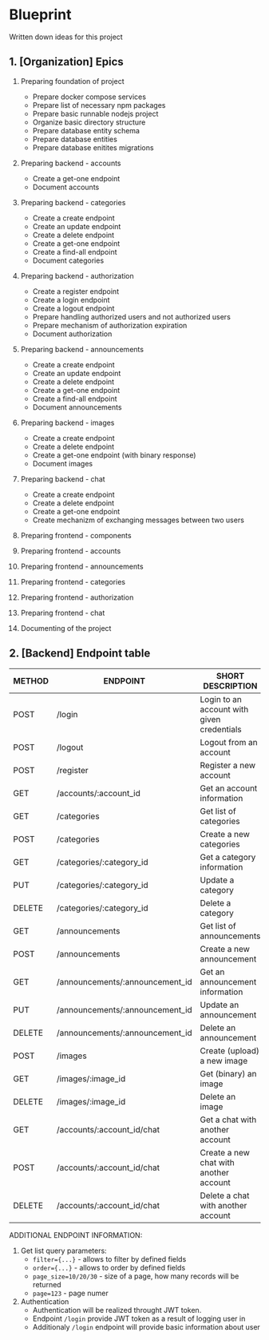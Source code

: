 # Blueprint

Written down ideas for this project

## 1. [Organization] Epics

  1. Preparing foundation of project
      * Prepare docker compose services
      * Prepare list of necessary npm packages
      * Prepare basic runnable nodejs project
      * Organize basic directory structure
      * Prepare database entity schema
      * Prepare database entities
      * Prepare database enitites migrations
      
  2. Preparing backend - accounts
      * Create a get-one endpoint
      * Document accounts
  
  3. Preparing backend - categories
      * Create a create endpoint
      * Create an update endpoint
      * Create a delete endpoint
      * Create a get-one endpoint
      * Create a find-all endpoint
      * Document categories
  
  4. Preparing backend - authorization
      * Create a register endpoint
      * Create a login endpoint
      * Create a logout endpoint
      * Prepare handling authorized users and not authorized users
      * Prepare mechanism of authorization expiration
      * Document authorization
  
  5. Preparing backend - announcements
      * Create a create endpoint
      * Create an update endpoint
      * Create a delete endpoint
      * Create a get-one endpoint
      * Create a find-all endpoint
      * Document announcements
      
  6. Preparing backend - images
      * Create a create endpoint
      * Create a delete endpoint
      * Create a get-one endpoint (with binary response)
      * Document images
  
  7. Preparing backend - chat
      * Create a create endpoint
      * Create a delete endpoint
      * Create a get-one endpoint
      * Create mechanizm of exchanging messages between two users
  
  8. Preparing frontend - components
  
  9. Preparing frontend - accounts
  
  10. Preparing frontend - announcements
  
  11. Preparing frontend - categories
  
  12. Preparing frontend - authorization
  
  13. Preparing frontend - chat
  
  14. Documenting of the project

## 2. [Backend] Endpoint table

  | METHOD | ENDPOINT | SHORT DESCRIPTION |
  | --- | --- | --- |
  | POST | /login | Login to an account with given credentials |
  | POST | /logout | Logout from an account |
  | POST | /register | Register a new account |
  | GET | /accounts/:account_id | Get an account information |
  | GET | /categories | Get list of categories |
  | POST | /categories | Create a new categories |
  | GET | /categories/:category_id | Get a category information |
  | PUT | /categories/:category_id | Update a category |
  | DELETE | /categories/:category_id | Delete a category |
  | GET | /announcements | Get list of announcements |
  | POST | /announcements | Create a new announcement |
  | GET | /announcements/:announcement_id | Get an announcement information |
  | PUT | /announcements/:announcement_id | Update an announcement |
  | DELETE | /announcements/:announcement_id | Delete an announcement |
  | POST | /images | Create (upload) a new image |
  | GET | /images/:image_id | Get (binary) an image |
  | DELETE | /images/:image_id | Delete an image |
  | GET | /accounts/:account_id/chat | Get a chat with another account |
  | POST | /accounts/:account_id/chat | Create a new chat with another account |
  | DELETE | /accounts/:account_id/chat | Delete a chat with another account |
  
  ADDITIONAL ENDPOINT INFORMATION:
  1. Get list query parameters:
      * `filter={...}` - allows to filter by defined fields
      * `order={...}` - allows to order by defined fields
      * `page_size=10/20/30` - size of a page, how many records will be returned
      * `page=123` - page numer
  2. Authentication
      * Authentication will be realized throught JWT token.
      * Endpoint `/login` provide JWT token as a result of logging user in
      * Additionaly `/login` endpoint will provide basic information about user

